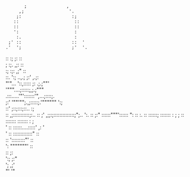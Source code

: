            ;               ,           
         ,;                 '.         
        ;:                   :;        
       ::                     ::       
       ::                     ::       
       ':                     :        
        :.                    :        
     ;' ::                   ::  '     
    .'  ';                   ;'  '.    
   ::    :;                 ;:    ::   
   ;      :;.             ,;:     ::   
   :;      :;:           ,;"      ::   
   ::.      ':;  ..,.;  ;:'     ,.;:   
    "'"...   '::,::::: ;:   .;.;""'    
        '"""....;:::::;,;.;"""         
    .:::.....'"':::::::'",...;::::;.   
   ;:' '""'"";.,;:::::;.'""""""  ':;   
  ::'         ;::;:::;::..         :;  
 ::         ,;:::::::::::;:..       :: 
 ;'     ,;;:;::::::::::::::;";..    ':.
::     ;:"  ::::::"""'::::::  ":     ::
 :.    ::   ::::::;  :::::::   :     ; 
  ;    ::   :::::::  :::::::   :    ;  
   '   ::   ::::::....:::::'  ,:   '   
    '  ::    :::::::::::::"   ::       
       ::     ':::::::::"'    ::       
       ':       """""""'      ::       
        ::                   ;:        
        ':;                 ;:"        
          ';              ,;'          
            "'           '"          
